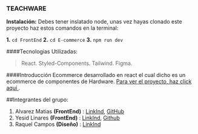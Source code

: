 ### TEACHWARE

**Instalación:**
Debes tener inslatado node, unas vez hayas clonado este proyecto haz estos comandos en la terminal:

**1.** `cd FrontEnd`
**2.** `cd E-commerce`
**3.** `npm run dev`

####Tecnologias Utilizadas:

> React.
> Styled-Components.
> Tailwind.
> Figma.

####Introducción
Ecommerce desarrollado en react el cual dicho es un ecommerce de componentes de Hardware. [Para ver el proyecto, haz click aquí ](https://teachware.vercel.app/ 'Para ver el proyecto, haz click aquí ').

##Integrantes del grupo:

1. Alvarez Matias **(FrontEnd)** : [LinkInd](https://www.linkedin.com/in/mati-dev/ 'LinkInd'), [GitHub](https://github.com/MatiAlva 'GitHub')
2. Yesid Linares **(FrontEnd)** : [LinkInd](https://www.linkedin.com/in/linaresy/ 'LinkInd'), [Github](https://github.com/linaresy 'Github')
3. Raquel Campos **(Diseño)** : [LinkInd](https://www.linkedin.com/in/raquel-campos-498a6324b/ 'LinkInd')

